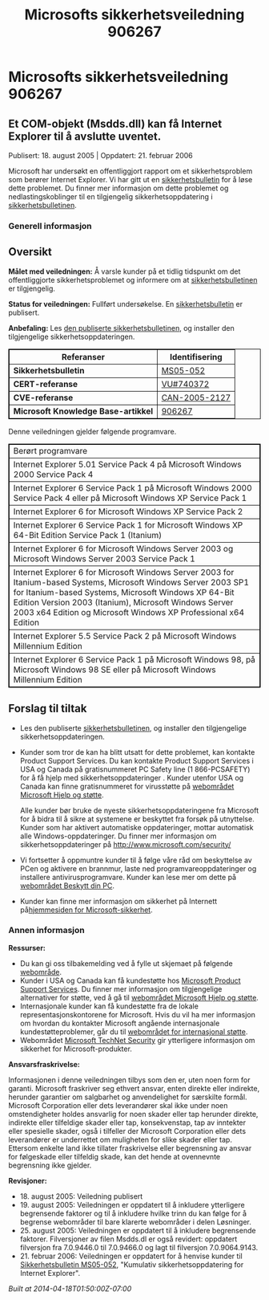 ﻿---
title: Microsofts sikkerhetsveiledning 906267
TOCTitle: "906267"
ms:assetid: "906267"
ms:mtpsurl: https://technet.microsoft.com/nb-NO/library/906267(v=Security.10)
ms:contentKeyID: 61230795
ms.date: 04/18/2014
mtps_version: v=Security.10
ms.translationtype: HT
---

# Microsofts sikkerhetsveiledning 906267

## Et COM-objekt (Msdds.dll) kan få Internet Explorer til å avslutte uventet.

Publisert: 18. august 2005 | Oppdatert: 21. februar 2006

Microsoft har undersøkt en offentliggjort rapport om et sikkerhetsproblem som berører Internet Explorer. Vi har gitt ut en [sikkerhetsbulletin](http://go.microsoft.com/fwlink/?linkid=50690) for å løse dette problemet. Du finner mer informasjon om dette problemet og nedlastingskoblinger til en tilgjengelig sikkerhetsoppdatering i [sikkerhetsbulletinen](http://go.microsoft.com/fwlink/?linkid=50690).

### Generell informasjon

## Oversikt

**Målet med veiledningen:** Å varsle kunder på et tidlig tidspunkt om det offentliggjorte sikkerhetsproblemet og informere om at [sikkerhetsbulletinen](http://go.microsoft.com/fwlink/?linkid=50690) er tilgjengelig.

**Status for veiledningen:** Fullført undersøkelse. En [sikkerhetsbulletin](http://go.microsoft.com/fwlink/?linkid=50690) er publisert.

**Anbefaling:** Les [den publiserte sikkerhetsbulletinen](http://go.microsoft.com/fwlink/?linkid=50690), og installer den tilgjengelige sikkerhetsoppdateringen.

<table style="border:1px solid black;">
<thead>
<tr class="header">
<th style="border:1px solid black;">Referanser</th>
<th style="border:1px solid black;">Identifisering</th>
</tr>
</thead>
<tbody>
<tr class="odd">
<td style="border:1px solid black;"><strong>Sikkerhetsbulletin</strong></td>
<td style="border:1px solid black;"><a href="http://go.microsoft.com/fwlink/?linkid=50690">MS05-052</a></td>
</tr>
<tr class="even">
<td style="border:1px solid black;"><strong>CERT-referanse</strong></td>
<td style="border:1px solid black;"><a href="http://www.kb.cert.org/vuls/id/740372">VU#740372</a></td>
</tr>
<tr class="odd">
<td style="border:1px solid black;"><strong>CVE-referanse</strong></td>
<td style="border:1px solid black;"><a href="http://www.cve.mitre.org/cgi-bin/cvename.cgi?name=can-2005-2127">CAN-2005-2127</a></td>
</tr>
<tr class="even">
<td style="border:1px solid black;"><strong>Microsoft Knowledge Base-artikkel</strong></td>
<td style="border:1px solid black;"><a href="http://support.microsoft.com/kb/906267">906267</a></td>
</tr>
</tbody>
</table>


Denne veiledningen gjelder følgende programvare.

<table style="border:1px solid black;">
<tbody>
<tr class="odd">
<td style="border:1px solid black;">Berørt programvare</td>
</tr>
<tr class="even">
<td style="border:1px solid black;">Internet Explorer 5.01 Service Pack 4 på Microsoft Windows 2000 Service Pack 4</td>
</tr>
<tr class="odd">
<td style="border:1px solid black;">Internet Explorer 6 Service Pack 1 på Microsoft Windows 2000 Service Pack 4 eller på Microsoft Windows XP Service Pack 1</td>
</tr>
<tr class="even">
<td style="border:1px solid black;">Internet Explorer 6 for Microsoft Windows XP Service Pack 2</td>
</tr>
<tr class="odd">
<td style="border:1px solid black;">Internet Explorer 6 Service Pack 1 for Microsoft Windows XP 64-Bit Edition Service Pack 1 (Itanium)</td>
</tr>
<tr class="even">
<td style="border:1px solid black;">Internet Explorer 6 for Microsoft Windows Server 2003 og Microsoft Windows Server 2003 Service Pack 1</td>
</tr>
<tr class="odd">
<td style="border:1px solid black;">Internet Explorer 6 for Microsoft Windows Server 2003 for Itanium-based Systems, Microsoft Windows Server 2003 SP1 for Itanium-based Systems, Microsoft Windows XP 64-Bit Edition Version 2003 (Itanium), Microsoft Windows Server 2003 x64 Edition og Microsoft Windows XP Professional x64 Edition</td>
</tr>
<tr class="even">
<td style="border:1px solid black;">Internet Explorer 5.5 Service Pack 2 på Microsoft Windows Millennium Edition</td>
</tr>
<tr class="odd">
<td style="border:1px solid black;">Internet Explorer 6 Service Pack 1 på Microsoft Windows 98, på Microsoft Windows 98 SE eller på Microsoft Windows Millennium Edition</td>
</tr>
</tbody>
</table>


## Forslag til tiltak

  - Les den publiserte [sikkerhetsbulletinen](http://go.microsoft.com/fwlink/?linkid=50690), og installer den tilgjengelige sikkerhetsoppdateringen.
  - Kunder som tror de kan ha blitt utsatt for dette problemet, kan kontakte Product Support Services. Du kan kontakte Product Support Services i USA og Canada på gratisnummeret PC Safety line (1 866-PCSAFETY) for å få hjelp med sikkerhetsoppdateringer . Kunder utenfor USA og Canada kan finne gratisnummeret for virusstøtte på [webområdet Microsoft Hjelp og støtte](http://support.microsoft.com/security/).  
      
    Alle kunder bør bruke de nyeste sikkerhetsoppdateringene fra Microsoft for å bidra til å sikre at systemene er beskyttet fra forsøk på utnyttelse. Kunder som har aktivert automatiske oppdateringer, mottar automatisk alle Windows-oppdateringer. Du finner mer informasjon om sikkerhetsoppdateringer på <http://www.microsoft.com/security/>
  - Vi fortsetter å oppmuntre kunder til å følge våre råd om beskyttelse av PCen og aktivere en brannmur, laste ned programvareoppdateringer og installere antivirusprogramvare. Kunder kan lese mer om dette på [webområdet Beskytt din PC](http://www.microsoft.com/protect).
  - Kunder kan finne mer informasjon om sikkerhet på Internett på[hjemmesiden for Microsoft-sikkerhet](http://www.microsoft.com/security).

### Annen informasjon

**Ressurser:**

  - Du kan gi oss tilbakemelding ved å fylle ut skjemaet på følgende [webområde](https://support.microsoft.com/common/survey.aspx?scid=sw;en;1257&amp;showpage=1&amp;ws=technet&amp;sd=tech).
  - Kunder i USA og Canada kan få kundestøtte hos [Microsoft Product Support Services](http://go.microsoft.com/fwlink/?linkid=21131). Du finner mer informasjon om tilgjengelige alternativer for støtte, ved å gå til [webområdet Microsoft Hjelp og støtte](http://support.microsoft.com/).
  - Internasjonale kunder kan få kundestøtte fra de lokale representasjonskontorene for Microsoft. Hvis du vil ha mer informasjon om hvordan du kontakter Microsoft angående internasjonale kundestøtteproblemer, går du til [webområdet for internasjonal støtte](http://go.microsoft.com/fwlink/?linkid=21155).
  - Webområdet [Microsoft TechNet Security](http://go.microsoft.com/fwlink/?linkid=21132) gir ytterligere informasjon om sikkerhet for Microsoft-produkter.

**Ansvarsfraskrivelse:**

Informasjonen i denne veiledningen tilbys som den er, uten noen form for garanti. Microsoft fraskriver seg ethvert ansvar, enten direkte eller indirekte, herunder garantier om salgbarhet og anvendelighet for særskilte formål. Microsoft Corporation eller dets leverandører skal ikke under noen omstendigheter holdes ansvarlig for noen skader eller tap herunder direkte, indirekte eller tilfeldige skader eller tap, konsekvenstap, tap av inntekter eller spesielle skader, også i tilfeller der Microsoft Corporation eller dets leverandører er underrettet om muligheten for slike skader eller tap. Ettersom enkelte land ikke tillater fraskrivelse eller begrensning av ansvar for følgeskade eller tilfeldig skade, kan det hende at ovennevnte begrensning ikke gjelder.

**Revisjoner:**

  - 18\. august 2005: Veiledning publisert
  - 19\. august 2005: Veiledningen er oppdatert til å inkludere ytterligere begrensende faktorer og til å inkludere hvilke trinn du kan følge for å begrense webområder til bare klarerte webområder i delen Løsninger.
  - 25\. august 2005: Veiledningen er oppdatert til å inkludere begrensende faktorer. Filversjoner av filen Msdds.dl er også revidert: oppdatert filversjon fra 7.0.9446.0 til 7.0.9466.0 og lagt til filversjon 7.0.9064.9143.
  - 21\. februar 2006: Veiledningen er oppdatert for å henvise kunder til [Sikkerhetsbulletin MS05-052](http://go.microsoft.com/fwlink/?linkid=50690), "Kumulativ sikkerhetsoppdatering for Internet Explorer".

*Built at 2014-04-18T01:50:00Z-07:00*

